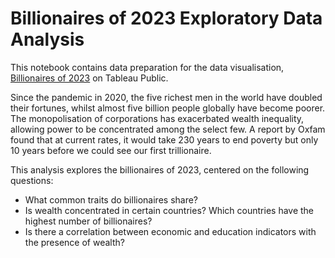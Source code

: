 # Billionaires of 2023 Exploratory Data Analysis

This notebook contains data preparation for the data visualisation, [Billionaires of 2023](https://public.tableau.com/app/profile/rebecca.chu/viz/Billionairesof2023/Dashboard1) on Tableau Public.

Since the pandemic in 2020, the five richest men in the world have doubled their fortunes, whilst almost five billion people globally have become poorer. The monopolisation of corporations has exacerbated wealth inequality, allowing power to be concentrated among the select few. A report by Oxfam found that at current rates, it would take 230 years to end poverty but only 10 years before we could see our first trillionaire. 

This analysis explores the billionaires of 2023, centered on the following questions: 
* What common traits do billionaires share? 
* Is wealth concentrated in certain countries? Which countries have the highest number of billionaires?
* Is there a correlation between economic and education indicators with the presence of wealth?
